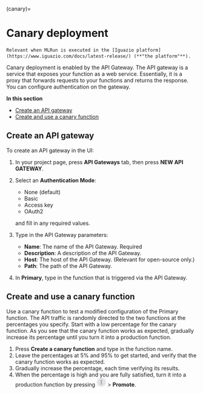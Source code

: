 (canary)=
# Canary deployment

```{admonition} Note
Relevant when MLRun is executed in the [Iguazio platform](https://www.iguazio.com/docs/latest-release/) (**"the platform"**).
```

Canary deployment is enabled by the API Gateway. The API gateway is a service that exposes your function as a web 
service. Essentially, it is a proxy that forwards requests to your functions and returns the response.
You can configure authentication on the gateway.

**In this section**

- [Create an API gateway](#create-gateway)
- [Create and use a canary function](#canary-function)

<a id="create-gateway"></a>
## Create an API gateway

To create an API gateway in the UI:
1. In your project page, press **API Gateways** tab, then press **NEW API GATEWAY**.
2. Select an **Authentication Mode**:
   - None (default)
   - Basic
   - Access key
   - OAuth2
   
   and fill in any required values.
2. Type in the API Gateway parameters:
   - **Name**: The name of the API Gateway. Required
   - **Description**: A description of the API Gateway.
   - **Host**: The host of the API Gateway. (Relevant for open-source only.)
   - **Path**: The path of the API Gateway.
2. In **Primary**, type in the function that is triggered via the API Gateway. 

## Create and use a canary function

Use a canary function to test a modified configuration of the Primary function. 
The API traffic is randomly directed to the two functions at the percentages you specify. Start with a low 
percentage for the canary function.  As you see that the canary function works as expected, gradually increase its 
percentage until you turn it into a production function. 

1. Press **Create a canary function** and type in the function name. 
2. Leave the percentages at 5% and 95% to get started, and verify that the canary function works as expected.
2. Gradually increase the percentage, each time verifying its results.
2. When the percentage is high and you are fully satisfied, turn it into a production function by pressing **<img src="../_static/images/kebab-menu.png" width="25"/>**  > **Promote**.
